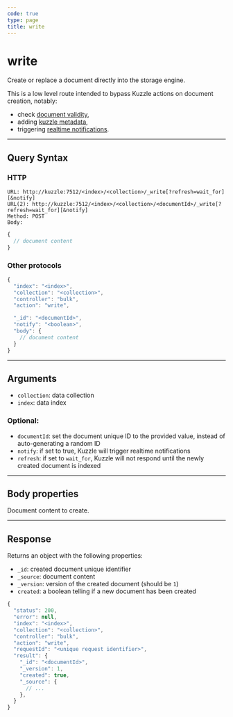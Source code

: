 ```yaml
---
code: true
type: page
title: write
---
```


# write

<SinceBadge version="1.8.0" />

Create or replace a document directly into the storage engine.

This is a low level route intended to bypass Kuzzle actions on document creation, notably:
  - check [document validity](/core/1/guide/guides/essentials/data-validation),
  - adding [kuzzle metadata](/core/1/guide/guides/essentials/document-metadata),
  - triggering [realtime notifications](/core/1/guide/guides/essentials/real-time).

---

## Query Syntax

### HTTP

```http
URL: http://kuzzle:7512/<index>/<collection>/_write[?refresh=wait_for][&notify]
URL(2): http://kuzzle:7512/<index>/<collection>/<documentId>/_write[?refresh=wait_for][&notify]
Method: POST
Body:
```

```js
{
  // document content
}
```

### Other protocols

```js
{
  "index": "<index>",
  "collection": "<collection>",
  "controller": "bulk",
  "action": "write",

  "_id": "<documentId>",
  "notify": "<boolean>",
  "body": {
    // document content
  }
}
```

---

## Arguments

- `collection`: data collection
- `index`: data index

### Optional:

- `documentId`: set the document unique ID to the provided value, instead of auto-generating a random ID
- `notify`: if set to true, Kuzzle will trigger realtime notifications
- `refresh`: if set to `wait_for`, Kuzzle will not respond until the newly created document is indexed

---

## Body properties

Document content to create.

---

## Response

Returns an object with the following properties:

- `_id`: created document unique identifier
- `_source`: document content
- `_version`: version of the created document (should be `1`)
- `created`: a boolean telling if a new document has been created

```javascript
{
  "status": 200,
  "error": null,
  "index": "<index>",
  "collection": "<collection>",
  "controller": "bulk",
  "action": "write",
  "requestId": "<unique request identifier>",
  "result": {
    "_id": "<documentId>",
    "_version": 1,
    "created": true,
    "_source": {
      // ...
    },
  }
}
```
